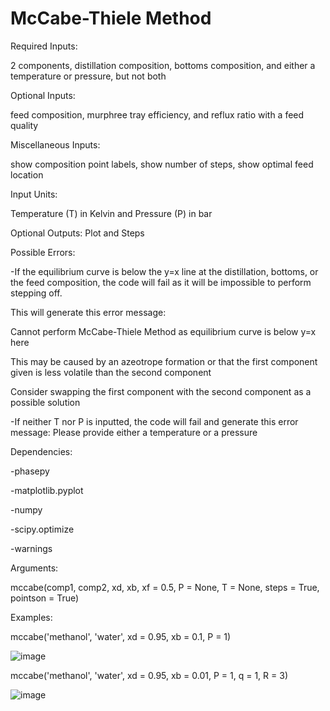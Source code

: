 # McCabe-Thiele Method 

Required Inputs: 

2 components, distillation composition, bottoms composition, and either a temperature or pressure, but not both

Optional Inputs: 

feed composition, murphree tray efficiency, and reflux ratio with a feed quality

Miscellaneous Inputs:

show composition point labels, show number of steps, show optimal feed location

Input Units: 

Temperature (T) in Kelvin and Pressure (P) in bar

Optional Outputs: Plot and Steps

Possible Errors: 

-If the equilibrium curve is below the y=x line at the distillation, bottoms, or the feed composition, the code will fail as it will be impossible to perform stepping off.

This will generate this error message: 

Cannot perform McCabe-Thiele Method as equilibrium curve is below y=x here
  
This may be caused by an azeotrope formation or that the first component given is less volatile than the second component
  
Consider swapping the first component with the second component as a possible solution

-If neither T nor P is inputted, the code will fail and generate this error message: Please provide either a temperature or a pressure

Dependencies:

-phasepy

-matplotlib.pyplot

-numpy

-scipy.optimize

-warnings

Arguments:

mccabe(comp1, comp2, xd, xb, xf = 0.5, P = None, T = None, steps = True, pointson = True)

Examples:

mccabe('methanol', 'water', xd = 0.95, xb = 0.1, P = 1)

![image](https://github.com/Victor-Liang-ChE/mccabepy/assets/112746859/a2e34606-5c08-4e4b-88d5-bfed572103b1)

mccabe('methanol', 'water', xd = 0.95, xb = 0.01, P = 1, q = 1, R = 3)

![image](https://github.com/Victor-Liang-ChE/mccabepy/assets/112746859/7fc3b6ff-b295-44ba-bcff-01082478eb4f)

